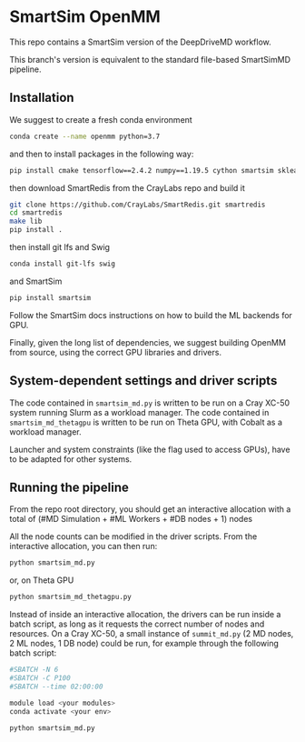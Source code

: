 # SmartSim OpenMM

This repo contains a SmartSim version of the DeepDriveMD workflow. 

This branch's version is equivalent to the standard file-based
SmartSimMD pipeline.

## Installation

We suggest to create a fresh conda environment

```bash
conda create --name openmm python=3.7
```

and then to install packages in the following way:

```bash
pip install cmake tensorflow==2.4.2 numpy==1.19.5 cython smartsim sklearn MDAnalysis parmed tables
```
then download SmartRedis from the CrayLabs repo and build it

``` bash
git clone https://github.com/CrayLabs/SmartRedis.git smartredis
cd smartredis
make lib
pip install .
```
then install git lfs and Swig

```bash
conda install git-lfs swig
```

and SmartSim

``` bash
pip install smartsim
```
Follow the SmartSim docs instructions on how to build the ML backends for GPU.

Finally, given the long list of dependencies, we suggest building OpenMM from source,
using the correct GPU libraries and drivers.


## System-dependent settings and driver scripts

The code contained in `smartsim_md.py` is written to be run on a Cray XC-50 system running Slurm as a workload manager.
The code contained in `smartsim_md_thetagpu` is written to be run on Theta GPU, with Cobalt as a workload manager.

Launcher and system constraints (like the flag used to access GPUs), have to be adapted for other systems.

## Running the pipeline

From the repo root directory, you should get an interactive allocation with
a total of (#MD Simulation + #ML Workers + #DB nodes + 1) nodes

All the node counts can be modified in the driver scripts.
From the interactive allocation, you can then run:

```bash
python smartsim_md.py
```

or, on Theta GPU

```bash
python smartsim_md_thetagpu.py
```

Instead of inside an interactive allocation, the drivers can be run inside a batch script, as long as it requests the correct
number of nodes and resources. On a Cray XC-50, a small instance of `summit_md.py` (2 MD nodes, 2 ML nodes, 1 DB node) could be run, for example through the following batch script:

```bash
#SBATCH -N 6
#SBATCH -C P100
#SBATCH --time 02:00:00

module load <your modules>
conda activate <your env>

python smartsim_md.py
```
